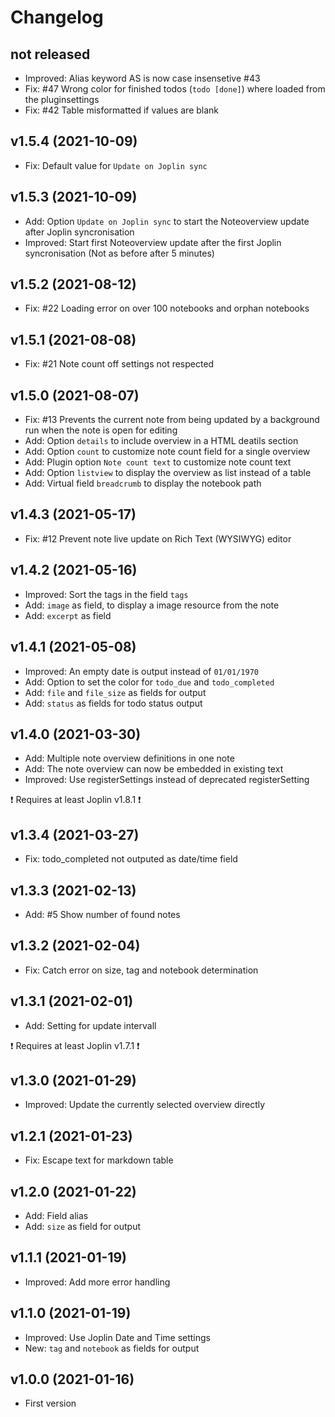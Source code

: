 # Changelog

## not released

- Improved: Alias keyword AS is now case insensetive #43
- Fix: #47 Wrong color for finished todos (`todo [done]`) where loaded from the pluginsettings
- Fix: #42 Table misformatted if values are blank

## v1.5.4 (2021-10-09)

- Fix: Default value for `Update on Joplin sync`

## v1.5.3 (2021-10-09)

- Add: Option `Update on Joplin sync` to start the Noteoverview update after Joplin syncronisation
- Improved: Start first Noteoverview update after the first Joplin syncronisation (Not as before after 5 minutes)

## v1.5.2 (2021-08-12)

- Fix: #22 Loading error on over 100 notebooks and orphan notebooks

## v1.5.1 (2021-08-08)

- Fix: #21 Note count off settings not respected

## v1.5.0 (2021-08-07)

- Fix: #13 Prevents the current note from being updated by a background run when the note is open for editing
- Add: Option `details` to include overview in a HTML deatils section
- Add: Option `count` to customize note count field for a single overview
- Add: Plugin option `Note count text` to customize note count text
- Add: Option `listview` to display the overview as list instead of a table
- Add: Virtual field `breadcrumb` to display the notebook path

## v1.4.3 (2021-05-17)

- Fix: #12 Prevent note live update on Rich Text (WYSIWYG) editor

## v1.4.2 (2021-05-16)

- Improved: Sort the tags in the field `tags`
- Add: `image` as field, to display a image resource from the note
- Add: `excerpt` as field

## v1.4.1 (2021-05-08)

- Improved: An empty date is output instead of `01/01/1970`
- Add: Option to set the color for `todo_due` and `todo_completed`
- Add: `file` and `file_size` as fields for output
- Add: `status` as fields for todo status output

## v1.4.0 (2021-03-30)

- Add: Multiple note overview definitions in one note
- Add: The note overview can now be embedded in existing text
- Improved: Use registerSettings instead of deprecated registerSetting

❗ Requires at least Joplin v1.8.1 ❗

## v1.3.4 (2021-03-27)

- Fix: todo_completed not outputed as date/time field

## v1.3.3 (2021-02-13)

- Add: #5 Show number of found notes

## v1.3.2 (2021-02-04)

- Fix: Catch error on size, tag and notebook determination

## v1.3.1 (2021-02-01)

- Add: Setting for update intervall

❗ Requires at least Joplin v1.7.1 ❗

## v1.3.0 (2021-01-29)

- Improved: Update the currently selected overview directly

## v1.2.1 (2021-01-23)

- Fix: Escape text for markdown table

## v1.2.0 (2021-01-22)

- Add: Field alias
- Add: `size` as field for output

## v1.1.1 (2021-01-19)

- Improved: Add more error handling

## v1.1.0 (2021-01-19)

- Improved: Use Joplin Date and Time settings
- New: `tag` and `notebook` as fields for output

## v1.0.0 (2021-01-16)

- First version
